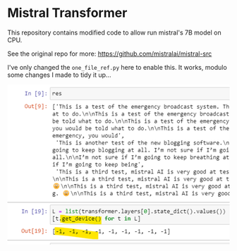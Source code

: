 # Mistral Transformer

This repository contains modified code to allow run mistral's 7B model on CPU.

See the original repo for more: https://github.com/mistralai/mistral-src

I've only changed the `one_file_ref.py` here to enable this. It works, modulo some changes I made to tidy it up...

![on cpu](Screenshot2023-12-11140908.png "on cpu")